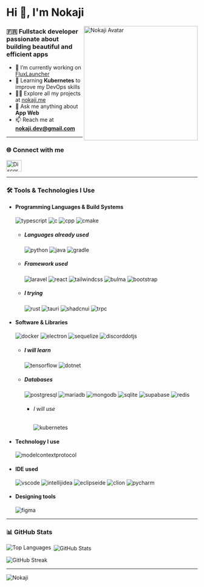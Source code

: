 <!-- Template Readme Inspired from https://github.com/Chaika9/Chaika9/blob/main/README.md -->

<div align="left">
  <h1>Hi 👋, I'm Nokaji</h1>
  <img align="right" src="https://nokaji.me/ressources/img/nokaji.png" alt="Nokaji Avatar" height="300">

<h3>🇫🇷 Fullstack developer passionate about building beautiful and efficient apps</h3>

- 🔭 I’m currently working on [FluxLauncher](https://discord.com/invite/X728dTsDj2)
- 🌱 Learning **Kubernetes** to improve my DevOps skills
- 👨‍💻 Explore all my projects at [nokaji.me](https://nokaji.me)
- 💬 Ask me anything about **App Web**
- 📫 Reach me at **nokaji.dev@gmail.com**

</div>

---

### 🌐 Connect with me

<p align="left">
  <a href="https://discord.com/invite/X728dTsDj2" target="_blank">
    <img src="https://raw.githubusercontent.com/rahuldkjain/github-profile-readme-generator/master/src/images/icons/Social/discord.svg" alt="Discord" height="30" width="40" />
  </a>
</p>

---

### 🛠️ Tools & Technologies I Use

- <h4> Programming  Languages & Build Systems </h4>
    <img src="https://img.shields.io/badge/typescript-3178C6?logo=typescript&style=for-the-badge&logoColor=white" alt="typescript"/>
    <img src="https://img.shields.io/badge/C-00599C?logo=c&style=for-the-badge&logoColor=white" alt="c"/>
    <img src="https://img.shields.io/badge/C%2B%2B-00599C?logo=cplusplus&style=for-the-badge&logoColor=white" alt="cpp"/>
    <img src="https://img.shields.io/badge/cmake-064F8C?logo=cmake&style=for-the-badge&logoColor=white" alt="cmake"/>

  - <h5> Languages already used </h5>
      <img src="https://img.shields.io/badge/python-3776AB?logo=python&style=for-the-badge&logoColor=white" alt="python"/>
      <img src="https://img.shields.io/badge/java-FC4C02?logo=java&style=for-the-badge&logoColor=white" alt="java"/>
      <img src="https://img.shields.io/badge/gradle-02303A?logo=gradle&style=for-the-badge&logoColor=white" alt="gradle"/>
  - <h5> Framework used</h5>
      <img src="https://img.shields.io/badge/laravel-FF2D20?logo=laravel&style=for-the-badge&logoColor=white" alt="laravel"/>
      <img src="https://img.shields.io/badge/react-4EAEC9?logo=react&style=for-the-badge&logoColor=white" alt="react"/>
      <img src="https://img.shields.io/badge/tailwindcss-06B6D4?logo=tailwindcss&style=for-the-badge&logoColor=white" alt="tailwindcss"/>
      <img src="https://img.shields.io/badge/bulma-00D1B2?logo=bulma&style=for-the-badge&logoColor=white" alt="bulma"/>
      <img src="https://img.shields.io/badge/bootstrap-7952B3?logo=bootstrap&style=for-the-badge&logoColor=white" alt="bootstrap"/>
  - <h5> I trying </h5>
      <img src="https://img.shields.io/badge/rust-000000?logo=rust&style=for-the-badge&logoColor=white" alt="rust"/>
      <img src="https://img.shields.io/badge/tauri-24C8D8?logo=tauri&style=for-the-badge&logoColor=white" alt="tauri"/>
      <img src="https://img.shields.io/badge/shadcnui-000000?logo=shadcnui&style=for-the-badge&logoColor=white" alt="shadcnui"/>
      <img src="https://img.shields.io/badge/trpc-2596BE?logo=trpc&style=for-the-badge&logoColor=white" alt="trpc"/>

- <h4> Software & Libraries </h4>
    <img src="https://img.shields.io/badge/docker-2496ED?logo=docker&style=for-the-badge&logoColor=white" alt="docker"/>
    <img src="https://img.shields.io/badge/electron-47848F?logo=electron&style=for-the-badge&logoColor=white" alt="electron"/>
    <img src="https://img.shields.io/badge/sequelize-52B0E7?logo=sequelize&style=for-the-badge&logoColor=white" alt="sequelize"/>
    <img src="https://img.shields.io/badge/discord.js-5865F2?logo=discorddotjs&style=for-the-badge&logoColor=white" alt="discorddotjs"/>

  - <h5> I will learn </h5>
      <img src="https://img.shields.io/badge/tensorflow-FF6F00?logo=tensorflow&style=for-the-badge&logoColor=white" alt="tensorflow"/>
      <img src="https://img.shields.io/badge/.net-512BD4?logo=dotnet&style=for-the-badge&logoColor=white" alt="dotnet"/>
      
  - <h5> Databases </h5>
      <img src="https://img.shields.io/badge/postgresql-4169E1?logo=postgresql&style=for-the-badge&logoColor=white" alt="postgresql"/>
      <img src="https://img.shields.io/badge/mariadb-003545?logo=mariadb&style=for-the-badge&logoColor=white" alt="mariadb"/>
      <img src="https://img.shields.io/badge/mongodb-47A248?logo=mongodb&style=for-the-badge&logoColor=white" alt="mongodb"/>
      <img src="https://img.shields.io/badge/sqlite-003B57?logo=sqlite&style=for-the-badge&logoColor=white" alt="sqlite"/>
      <img src="https://img.shields.io/badge/supabase-3FCF8E?logo=supabase&style=for-the-badge&logoColor=white" alt="supabase"/>
      <img src="https://img.shields.io/badge/redis-DC382D?logo=redis&style=for-the-badge&logoColor=white" alt="redis"/>

    - <h6> I will use </h6>
      <img src="https://img.shields.io/badge/kubernetes-326CE5?logo=kubernetes&style=for-the-badge&logoColor=white" alt="kubernetes"/>
      
- <h4> Technology I use</h4>
  <img src="https://img.shields.io/badge/MCP-000000?logo=modelcontextprotocol&style=for-the-badge&logoColor=white" alt="modelcontextprotocol"/>

- <h4> IDE used </h4>
    <img src="https://img.shields.io/badge/vscode-2F80ED?logo=vscode&style=for-the-badge&logoColor=white" alt="vscode"/>
    <img src="https://img.shields.io/badge/intellij idea-A0529C?logo=intellijidea&style=for-the-badge&logoColor=white" alt="intellijidea"/>
    <img src="https://img.shields.io/badge/eclipse ide-2C2255?logo=eclipseide&style=for-the-badge&logoColor=white" alt="eclipseide"/>
    <img src="https://img.shields.io/badge/clion-009BE3?logo=clion&style=for-the-badge&logoColor=white" alt="clion"/>
    <img src="https://img.shields.io/badge/pycharm-3AB959?logo=pycharm&style=for-the-badge&fontColor=white&logoColor=white" alt="pycharm"/>
- <h4> Designing tools </h4>
    <img src="https://img.shields.io/badge/Figma-F24E1E?style=for-the-badge&logo=figma&logoColor=white" alt="figma" />

---

### 📊 GitHub Stats

<p>
  <img align="left" src="https://github-readme-stats.vercel.app/api/top-langs?username=nokaji&show_icons=true&locale=en&layout=compact&theme=dark" alt="Top Languages" />
</p>

<p> <img align="center" src="https://github-readme-stats.vercel.app/api?username=nokaji&show_icons=true&locale=en&theme=dark" alt="GitHub Stats" /></p>

<p><img align="center" src="https://github-readme-streak-stats.herokuapp.com/?user=nokaji&theme=dark" alt="GitHub Streak" /></p>

---

![Nokaji](https://count.getloli.com/get/@Nokaji?theme=booru-vp)
